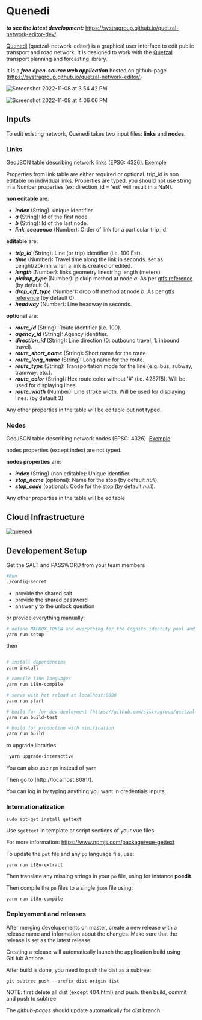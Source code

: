 # Quenedi

***to see the latest development:***
<https://systragroup.github.io/quetzal-network-editor-dev/>

[Quenedi](https://systragroup.github.io/quetzal-network-editor/) (quetzal-network-editor) is a graphical user interface to edit public transport and road network. It is designed to work with the [Quetzal](https://github.com/systragroup/quetzal) transport planning and forcasting library.  

It is a ***free open-source web application*** hosted on github-page (<https://systragroup.github.io/quetzal-network-editor/>)

![Screenshot 2022-11-08 at 3 54 42 PM](https://user-images.githubusercontent.com/79281989/200673287-fc06af70-03e1-4854-8099-7dcaf35d5c83.png)

![Screenshot 2022-11-08 at 4 06 06 PM](https://user-images.githubusercontent.com/79281989/200675384-31d7b65b-8a80-402c-8c0f-6ea0bdef884d.png)

## Inputs

To edit existing network, Quenedi takes two input files: **links** and **nodes**.

### Links

GeoJSON table describing network links (EPSG: 4326). [Exemple](static/links_exemple.geojson)

Properties from link table are either required or optional. trip_id is non editable on individual links.
Properties are typed. you should not use string in a Number properties (ex: direction_id = 'est' will result in a NaN).

**non editable** are:

- ***index*** (String): unique identifier.
- ***a*** (String): Id of the first node.
- ***b*** (String): Id of the last node.
- ***link_sequence*** (Number): Order of link for a particular trip_id.

**editable** are:

- ***trip_id*** (String): Line (or trip) identifier (i.e. 100 Est).
- ***time*** (Number): Travel time along the link in seconds. set as Lenght/20kmh when a link is created or edited.
- ***length*** (Number): links geometry linestring length (meters)
- ***pickup_type*** (Number): pickup method at node *a*. As per [gtfs reference](https://developers.google.com/transit/gtfs/reference) (by default 0).
- ***drop_off_type*** (Number): drop off method at node *b*. As per [gtfs reference](https://developers.google.com/transit/gtfs/reference) (by default 0).
- ***headway*** (Number): Line headway in seconds.

**optional** are:

- ***route_id*** (String): Route identifier (i.e. 100).
- ***agency_id*** (String): Agency identifier.
- ***direction_id*** (String): Line direction (0: outbound travel, 1: inbound travel).
- ***route_short_name*** (String): Short name for the route.
- ***route_long_name*** (String): Long name for the route.
- ***route_type*** (String): Transportation mode for the line (e.g. bus, subway, tramway, etc.).
- ***route_color*** (String): Hex route color without '#' (i.e. 4287f5). Will be used for displaying lines.
- ***route_width*** (Number): Line stroke width. Will be used for displaying lines. (by default 3)

Any other properties in the table will be editable but not typed.

### Nodes

GeoJSON table describing network nodes (EPSG: 4326). [Exemple](static/nodes_exemple.geojson)

nodes properties (except index) are not typed.

**nodes properties** are:

- ***index*** (String) (non editable): Unique identifier.
- ***stop_name*** (optional): Name for the stop (by default *null*).
- ***stop_code*** (optional): Code for the stop (by default *null*).

Any other properties in the table will be editable

## Cloud Infrastructure

![quenedi](https://github.com/systragroup/quetzal-network-editor/assets/79281989/933ccd46-9d69-4c95-bdb7-e1fc5c58a73d)

## Developement Setup

Get the SALT and PASSWORD from your team members

```sh
#Run
./config-secret
```

- provide the shared salt
- provide the shared password
- answer y to the unlock question

or provide everything manually:

```sh
# define MAPBOX_TOKEN and everything for the Cognito identity pool and identity provider
yarn run setup
```

then

```sh

# install dependencies
yarn install

# compile i18n languages
yarn run i18n-compile

# serve with hot reload at localhost:8080
yarn run start

# build for for dev deployment (https://github.com/systragroup/quetzal-network-editor-dev)
yarn run build-test

# build for production with minification
yarn run build
```

to upgrade librairies

```sh
 yarn upgrade-interactive
```

You can also use `npm` instead of `yarn`

Then go to [http://localhost:8081/].

You can log in by typing anything you want in credentials inputs.

### Internationalization

```
sudo apt-get install gettext
```

Use `$gettext` in template or script sections of your vue files.

For more information: <https://www.npmjs.com/package/vue-gettext>

To update the `pot` file and any `po` language file, use:

```
yarn run i18n-extract
```

Then translate any missing strings in your `po` file, using for instance **poedit**.

Then compile the `po` files to a single `json` file using:

```
yarn run i18n-compile
```

### Deployement and releases

After merging developements on master, create a new release with a release name and information about the changes. Make sure that the release is set as the latest release.

Creating a release will automatically launch the application build using GitHub Actions.

After build is done, you need to push the dist as a subtree:

```
git subtree push --prefix dist origin dist
```

NOTE: first delete all dist (except 404.html) and  push. then build, commit and push to subtree

The *github-pages* should update automatically for *dist* branch.
